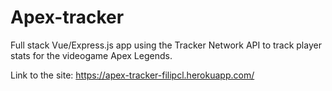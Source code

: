 # Apex-tracker

Full stack Vue/Express.js app using the Tracker Network API to track player stats for the videogame Apex Legends. 

Link to the site: https://apex-tracker-filipcl.herokuapp.com/
